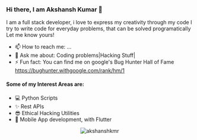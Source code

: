 ### Hi there, I am Akshansh Kumar 👋 

I am a full stack developer, i love to express my creativity through my code
I try to write code for everyday problems, that can be solved programatically
Let me know yours!

- 📫 How to reach me: ...
- 💬 Ask me about: Coding problems|Hacking Stuff|
- ⚡ Fun fact: You can find me on google's Bug Hunter Hall of Fame
               https://bughunter.withgoogle.com/rank/hm/1

#### Some of my Interest Areas are:

- 💻 Python Scripts 
- ✨ Rest APIs
- 😎 Ethical Hacking Utilities
- 📱  Mobile App development, with Flutter 

<p align="center"> <img src="https://github-readme-stats.vercel.app/api?username=akshanshkmr&show_icons=true&theme=gotham" alt="akshanshkmr" />
